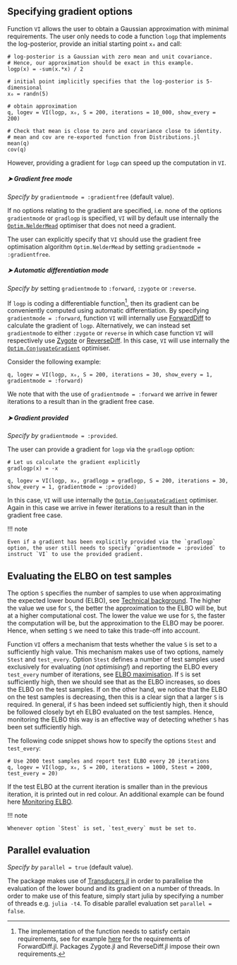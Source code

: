 ## Specifying gradient options

Function `VI` allows the user to obtain a Gaussian approximation with minimal requirements. The user only needs to code a function `logp` that implements the log-posterior, provide an initial starting point `x₀` and call:

```
# log-posterior is a Gaussian with zero mean and unit covariance.
# Hence, our approximation should be exact in this example.
logp(x) = -sum(x.*x) / 2

# initial point implicitly specifies that the log-posterior is 5-dimensional
x₀ = randn(5)

# obtain approximation
q, logev = VI(logp, x₀, S = 200, iterations = 10_000, show_every = 200)

# Check that mean is close to zero and covariance close to identity.
# mean and cov are re-exported function from Distributions.jl
mean(q)
cov(q)
```
However, providing a gradient for `logp` can speed up the computation in `VI`.


#####  ➤  Gradient free mode

*Specify by* `gradientmode = :gradientfree`  (default value).

If no options relating to the gradient are specified, i.e. none of the options `gradientmode` or `gradlogp` is specified, `VI` will by default use internally the [`Optim.NelderMead`](https://julianlsolvers.github.io/Optim.jl/stable/#algo/nelder_mead/) optimiser that does not need a gradient.  

The user can explicitly specify that `VI` should use the gradient free optimisation algorithm  `Optim.NelderMead` by setting `gradientmode = :gradientfree`.



#####  ➤  Automatic differentiation mode

*Specify by* setting `gradientmode` to `:forward`, `:zygote` or `:reverse`. 

If `logp` is coding a differentiable function[^1], then its gradient can be conveniently computed using automatic differentiation. By specifying `gradientmode = :forward`, function `VI` will internally use [ForwardDiff](https://github.com/JuliaDiff/ForwardDiff.jl) to calculate the gradient of `logp`. Alternatively, we can instead set `gradientmode` to either `:zygote` or `reverse` in which case function `VI` will respectively use [Zygote](https://github.com/FluxML/Zygote.jl) or [ReverseDiff](https://github.com/JuliaDiff/ReverseDiff.jl).  In this case, `VI` will use internally the [`Optim.ConjugateGradient`](https://julianlsolvers.github.io/Optim.jl/stable/#algo/cg) optimiser.

Consider the following example:

```
q, logev = VI(logp, x₀, S = 200, iterations = 30, show_every = 1, gradientmode = :forward)
```

We note that with the use of `gradientmode = :forward` we arrive in fewer iterations to a result than in the gradient free case.


#####  ➤  Gradient provided

*Specify by* `gradientmode = :provided`.

The user can provide a gradient for `logp` via the `gradlogp` option:
```
# Let us calculate the gradient explicitly
gradlogp(x) = -x

q, logev = VI(logp, x₀, gradlogp = gradlogp, S = 200, iterations = 30, show_every = 1, gradientmode = :provided)
```

In this case, `VI` will use internally the [`Optim.ConjugateGradient`](https://julianlsolvers.github.io/Optim.jl/stable/#algo/cg) optimiser. Again in this case we arrive in fewer iterations to a result than in the gradient free case.


!!! note

    Even if a gradient has been explicitly provided via the `gradlogp` option, the user still needs to specify `gradientmode = :provided` to instruct `VI` to use the provided gradient.




## Evaluating the ELBO on test samples

The option `S` specifies the number of samples to use when approximating the expected lower bound (ELBO), see [Technical background](@ref). The higher the value we use for `S`, the better the approximation to the ELBO will be, but at a higher computational cost. The lower the value we use for `S`, the faster the computation will be, but the approximation to the ELBO may be poorer. Hence, when setting `S` we need to take this trade-off into account.


Function `VI` offers a mechanism that tests whether the value `S` is set to a sufficiently high value. This mechanism makes use of two options, namely `Stest` and `test_every`. Option `Stest` defines a number of test samples used exclusively for evaluating (*not optimising!*) and reporting the ELBO every `test_every` number of iterations, see [ELBO maximisation](@ref).  If `S` is set sufficiently high, then we should see that as the ELBO increases, so does the ELBO on the test samples. If on the other hand, we notice that the ELBO on the test samples is decreasing, then this is a clear sign that a larger ``S`` is required. In general, if `S` has been indeed set sufficiently high, then it should be followed closely byt eh ELBO evaluated on the test samples. Hence, monitoring the ELBO this way is an effective way of detecting whether `S` has been set sufficiently high.

The following code snippet shows how to specify the options `Stest` and `test_every`:
```
# Use 2000 test samples and report test ELBO every 20 iterations
q, logev = VI(logp, x₀, S = 200, iterations = 1000, Stest = 2000, test_every = 20)
```

If the test ELBO at the current iteration is smaller than in the previous iteration, it is printed out in red colour. An additional example can be found here [Monitoring ELBO](@ref).

!!! note

    Whenever option `Stest` is set, `test_every` must be set to.


## Parallel evaluation

*Specify by* `parallel = true` (default value).

The package makes use of [Transducers.jl](https://github.com/JuliaFolds/Transducers.jl) in order to parallelise the evaluation of the lower bound and its gradient on a number of threads. In order to make use of this feature, simply start julia by specifying a number of threads e.g. `julia -t4`. To disable parallel evaluation set `parallel = false`.


[^1]:The implementation of the function needs to satisfy certain requirements, see for example [here](https://juliadiff.org/ForwardDiff.jl/stable/user/limitations/) for the requirements of ForwardDiff.jl. Packages Zygote.jl and ReverseDiff.jl impose their own requirements.
